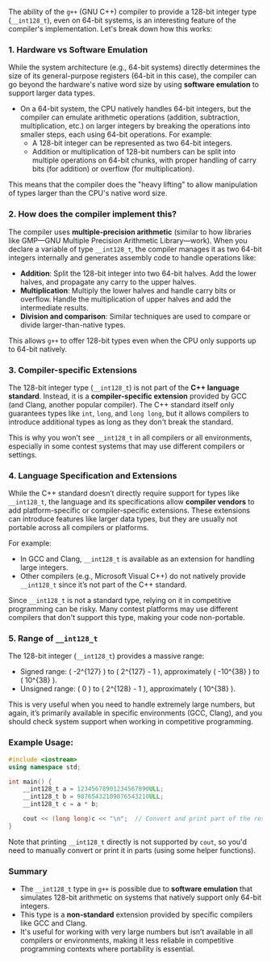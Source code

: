 The ability of the `g++` (GNU C++) compiler to provide a 128-bit integer type (`__int128_t`), even on 64-bit systems, is an interesting feature of the compiler's implementation. Let's break down how this works:

### 1. **Hardware vs Software Emulation**
While the system architecture (e.g., 64-bit systems) directly determines the size of its general-purpose registers (64-bit in this case), the compiler can go beyond the hardware's native word size by using **software emulation** to support larger data types.

- On a 64-bit system, the CPU natively handles 64-bit integers, but the compiler can emulate arithmetic operations (addition, subtraction, multiplication, etc.) on larger integers by breaking the operations into smaller steps, each using 64-bit operations. For example:
  - A 128-bit integer can be represented as two 64-bit integers.
  - Addition or multiplication of 128-bit numbers can be split into multiple operations on 64-bit chunks, with proper handling of carry bits (for addition) or overflow (for multiplication).
  
This means that the compiler does the "heavy lifting" to allow manipulation of types larger than the CPU's native word size.

### 2. **How does the compiler implement this?**

The compiler uses **multiple-precision arithmetic** (similar to how libraries like GMP—GNU Multiple Precision Arithmetic Library—work). When you declare a variable of type `__int128_t`, the compiler manages it as two 64-bit integers internally and generates assembly code to handle operations like:

- **Addition**: Split the 128-bit integer into two 64-bit halves. Add the lower halves, and propagate any carry to the upper halves.
- **Multiplication**: Multiply the lower halves and handle carry bits or overflow. Handle the multiplication of upper halves and add the intermediate results.
- **Division and comparison**: Similar techniques are used to compare or divide larger-than-native types.

This allows `g++` to offer 128-bit types even when the CPU only supports up to 64-bit natively.

### 3. **Compiler-specific Extensions**
The 128-bit integer type (`__int128_t`) is not part of the **C++ language standard**. Instead, it is a **compiler-specific extension** provided by GCC (and Clang, another popular compiler). The C++ standard itself only guarantees types like `int`, `long`, and `long long`, but it allows compilers to introduce additional types as long as they don't break the standard.

This is why you won't see `__int128_t` in all compilers or all environments, especially in some contest systems that may use different compilers or settings.

### 4. **Language Specification and Extensions**
While the C++ standard doesn’t directly require support for types like `__int128_t`, the language and its specifications allow **compiler vendors** to add platform-specific or compiler-specific extensions. These extensions can introduce features like larger data types, but they are usually not portable across all compilers or platforms.

For example:
- In GCC and Clang, `__int128_t` is available as an extension for handling large integers.
- Other compilers (e.g., Microsoft Visual C++) do not natively provide `__int128_t` since it’s not part of the C++ standard.

Since `__int128_t` is not a standard type, relying on it in competitive programming can be risky. Many contest platforms may use different compilers that don't support this type, making your code non-portable.

### 5. **Range of `__int128_t`**
The 128-bit integer (`__int128_t`) provides a massive range:
- Signed range: \( -2^{127} \) to \( 2^{127} - 1 \), approximately \( -10^{38} \) to \( 10^{38} \).
- Unsigned range: \( 0 \) to \( 2^{128} - 1 \), approximately \( 10^{38} \).

This is very useful when you need to handle extremely large numbers, but again, it’s primarily available in specific environments (GCC, Clang), and you should check system support when working in competitive programming.

### Example Usage:
```cpp
#include <iostream>
using namespace std;

int main() {
    __int128_t a = 12345678901234567890ULL;
    __int128_t b = 98765432109876543210ULL;
    __int128_t c = a * b;

    cout << (long long)c << "\n";  // Convert and print part of the result
}
```
Note that printing `__int128_t` directly is not supported by `cout`, so you'd need to manually convert or print it in parts (using some helper functions).

### Summary
- The `__int128_t` type in `g++` is possible due to **software emulation** that simulates 128-bit arithmetic on systems that natively support only 64-bit integers.
- This type is a **non-standard** extension provided by specific compilers like GCC and Clang.
- It's useful for working with very large numbers but isn’t available in all compilers or environments, making it less reliable in competitive programming contexts where portability is essential.
